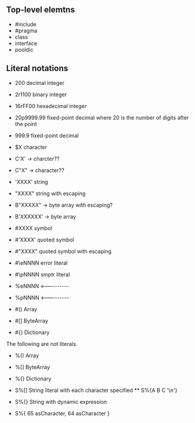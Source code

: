 ## Top-level elemtns
* #include
* #pragma
* class
* interface
* pooldic


## Literal notations
* 200 decimal integer
* 2r1100 binary integer
* 16rFF00 hexadecimal integer
* 20p9999.99 fixed-point decimal where 20 is the number of digits after the point
* 999.9 fixed-point decimal

* $X character
* C'X' -> charcter??
* C"X" -> character??

* 'XXXX' string 
* "XXXX" string with escaping 

* B"XXXXX" -> byte array with escaping?
* B'XXXXXX' -> byte array


* #XXXX symbol
* #'XXXX' quoted symbol
* #"XXXX" quoted symbol with escaping

* #\eNNNN error literal
* #\pNNNN smptr literal

* %eNNNN <---------
* %pNNNN <---------

* #() Array
* #[] ByteArray
* #{} Dictionary

The following are not literals.

* %() Array
* %[] ByteArray
* %{} Dictionary

* S%[] String literal with each character specified 
** S%{A B C '\n'}

* S%{} String with dynamic expression
*  S%{ 65 asCharacter, 64 asCharacter }